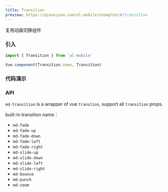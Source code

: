 ```yaml
---
title: Transition
preview: https://qiaoxiyan.com/al-mobile/examples/#/transition
---
```


复用动画切换组件

### 引入

```javascript
import { Transition } from 'al-mobile'

Vue.component(Transition.name, Transition)
```

### 代码演示
<!-- DEMO -->

### API
`md-transition` is a wrapper of vue `transtion`, support all `transition` props.

built-in transition name：

- `md-fade`
- `md-fade-up`
- `md-fade-down`
- `md-fade-left`
- `md-fade-right`
- `md-slide-up`
- `md-slide-down`
- `md-slide-left`
- `md-slide-right`
- `md-bounce`
- `md-punch`
- `md-zoom`

